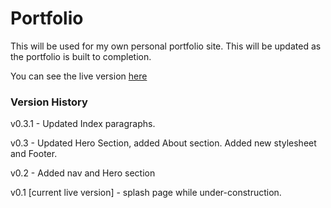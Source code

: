 Portfolio
=========

This will be used for my own personal portfolio site. This will be updated as the portfolio is built to completion.

You can see the live version [here](http://www.caleb-cox.com)

### Version History

v0.3.1 - Updated Index paragraphs.

v0.3 - Updated Hero Section, added About section. Added new stylesheet and Footer.

v0.2 - Added nav and Hero section

v0.1 [current live version] - splash page while under-construction.
